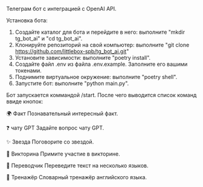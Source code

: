 Телеграм бот с интеграцией с OpenAI API.

Установка бота:
1. Создайте каталог для бота и перейдите в него: выполните "mkdir tg_bot_ai" и "cd tg_bot_ai".
2. Клонируйте репозиторий на свой компьютер: выполните "git clone https://github.com/littlebox-spb/tg_bot_ai.git"
3. Установите зависимости: выполните "poetry install".
4. Создайте файл .env из файла .env.example. Заполните его вашими токенами. 
5. Поднимите виртуальное окружение: выполните "poetry shell".
6. Запустите бот: выполните "python main.py".

Бот запускается коммандой /start. После чего выводится список команд ввиде кнопок:

🌍 Факт           Познавательный интересный факт.

❓ чату GPT       Задайте вопрос чату GPT.

✨ Звезда         Поговорите со звездой.

🎯 Викторина      Примите участие в викторине.

📖 Переводчик     Переведите текст на несколько языков.

📑 Тренажёр       Словарный тренажёр английского языка.
